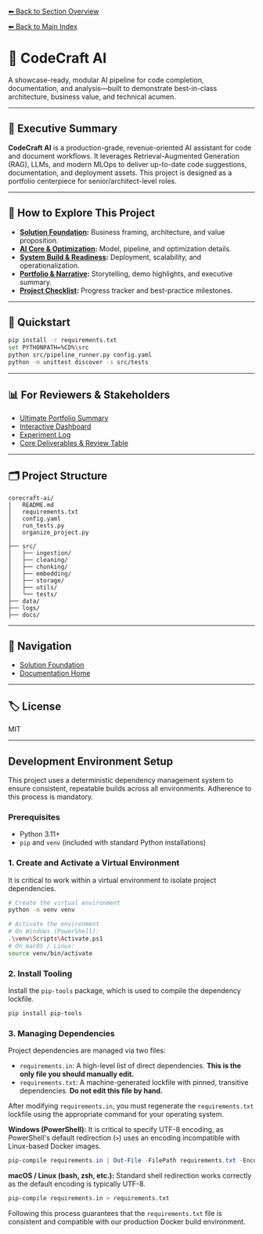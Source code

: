 [⬅ Back to Section Overview](README.md)

[⬅ Back to Main Index](INDEX.md)

# 🤖 CodeCraft AI

A showcase-ready, modular AI pipeline for code completion, documentation, and analysis—built to demonstrate best-in-class architecture, business value, and technical acumen.

---

## 🚀 Executive Summary

**CodeCraft AI** is a production-grade, revenue-oriented AI assistant for code and document workflows.
It leverages Retrieval-Augmented Generation (RAG), LLMs, and modern MLOps to deliver up-to-date code suggestions, documentation, and deployment assets.
This project is designed as a portfolio centerpiece for senior/architect-level roles.

---

## 🧭 How to Explore This Project

- **[Solution Foundation](docs/foundation/README.md):**
  Business framing, architecture, and value proposition.
- **[AI Core & Optimization](docs/core/README.md):**
  Model, pipeline, and optimization details.
- **[System Build & Readiness](docs/build/README.md):**
  Deployment, scalability, and operationalization.
- **[Portfolio & Narrative](docs/portfolio/README.md):**
  Storytelling, demo highlights, and executive summary.
- **[Project Checklist](docs/checklist.md):**
  Progress tracker and best-practice milestones.

---

## 🏁 Quickstart

```sh
pip install -r requirements.txt
set PYTHONPATH=%CD%\src
python src/pipeline_runner.py config.yaml
python -m unittest discover -s src/tests
```

---

## 📊 For Reviewers & Stakeholders

- [Ultimate Portfolio Summary](docs/portfolio/Ultimate_README.md)
- [Interactive Dashboard](data/clean/benchmark_interactive.html)
- [Experiment Log](data/clean/experiments.json)
- [Core Deliverables & Review Table](docs/core/Deliverables.md)

---

## 🗂️ Project Structure

```
corecraft-ai/
│   README.md
│   requirements.txt
│   config.yaml
│   run_tests.py
│   organize_project.py
│
├── src/
│   ├── ingestion/
│   ├── cleaning/
│   ├── chunking/
│   ├── embedding/
│   ├── storage/
│   ├── utils/
│   └── tests/
├── data/
├── logs/
├── docs/
```

---

## 🔗 Navigation

- [Solution Foundation](docs/foundation/README.md)
- [Documentation Home](docs/README.md)

---

## 🏷️ License

MIT

---

## Development Environment Setup

This project uses a deterministic dependency management system to ensure consistent, repeatable builds across all environments. Adherence to this process is mandatory.

### Prerequisites

*   Python 3.11+
*   `pip` and `venv` (included with standard Python installations)

### 1. Create and Activate a Virtual Environment

It is critical to work within a virtual environment to isolate project dependencies.

```bash
# Create the virtual environment
python -m venv venv

# Activate the environment
# On Windows (PowerShell):
.\venv\Scripts\Activate.ps1
# On macOS / Linux:
source venv/bin/activate
```

### 2. Install Tooling

Install the `pip-tools` package, which is used to compile the dependency lockfile.

```bash
pip install pip-tools
```

### 3. Managing Dependencies

Project dependencies are managed via two files:
*   `requirements.in`: A high-level list of direct dependencies. **This is the only file you should manually edit.**
*   `requirements.txt`: A machine-generated lockfile with pinned, transitive dependencies. **Do not edit this file by hand.**

After modifying `requirements.in`, you must regenerate the `requirements.txt` lockfile using the appropriate command for your operating system.

**Windows (PowerShell):**
It is critical to specify UTF-8 encoding, as PowerShell's default redirection (`>`) uses an encoding incompatible with Linux-based Docker images.

```powershell
pip-compile requirements.in | Out-File -FilePath requirements.txt -Encoding utf8
```

**macOS / Linux (bash, zsh, etc.):**
Standard shell redirection works correctly as the default encoding is typically UTF-8.

```bash
pip-compile requirements.in > requirements.txt
```

Following this process guarantees that the `requirements.txt` file is consistent and compatible with our production Docker build environment.
